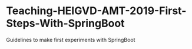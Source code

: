 # Teaching-HEIGVD-AMT-2019-First-Steps-With-SpringBoot
Guidelines to make first experiments with SpringBoot
